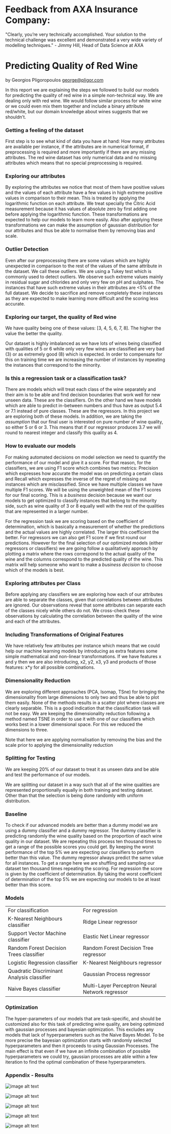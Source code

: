 # Feedback from AXA Insurance Company:
"Clearly, you’re very technically accomplished.  Your solution to the technical challenge was excellent and demonstrated a very wide variety of modelling techniques." - Jimmy Hill, Head of Data Science at AXA

# Predicting Quality of Red Wine

by Georgios Pligoropoulos <george@pligor.com>

In this report we are explaining the steps we followed to build our models for predicting the quality of red wine in a simple non-technical way. We are dealing only with red wine. We would follow similar process for white wine or we could even mix them together and include a binary attribute red/white, but our domain knowledge about wines suggests that we shouldn’t.

### Getting a feeling of the dataset

First step is to see what kind of data you have at hand: How many attributes are available per instance, if the attributes are in numerical format, if preprocessing is required and more importantly if there are any missing attributes. The red wine dataset has only numerical data and no missing attributes which means that no special preprocessing is required.

### Exploring our attributes

By exploring the attributes we notice that most of them have positive values and the values of each attribute have a few values in high extreme positive values in comparison to their mean. This is treated by applying the logarithmic function on each attribute. We treat specially the Citric Acid measurement because it has values of absolute zero by first adding one before applying the logarithmic function. These transformations are expected to help our models to learn more easily. Also after applying these transformations we can make the assumption of gaussian distribution for our attributes and thus be able to normalise them by removing bias and scale.

### Outlier Detection

Even after our preprocessing there are some values which are highly unexpected in comparison to the rest of the values of the same attribute in the dataset. We call these outliers. We are using a Tukey test which is commonly used to detect outliers. We observe such extreme values mainly in residual sugar and chlorides and only very few on pH and sulphates. The instances that have such extreme values in their attributes are <5% of the full dataset. We decide to sacrifice and remove completely these instances as they are expected to make learning more difficult and the scoring less accurate.

### Exploring our target, the quality of Red wine

We have quality being one of these values: [3, 4, 5, 6, 7, 8]. The higher the value the better the quality.

Our dataset is highly imbalanced as we have lots of wines being classified with qualities of 5 or 6 while only very few wines are classified are very bad (3) or as extremely good (8) which is expected. In order to compensate for this on training time we are increasing the number of instances by repeating the instances that correspond to the minority.

### Is this a regression task or a classification task?

There are models which will treat each class of the wine separately and their aim is to be able and find decision boundaries that work well for new unseen data. These are the classifiers. On the other hand we have models which are able to predict in-between numbers and thus have as output 5.4 or 7.1 instead of pure classes. These are the regressors. In this project we are exploring both of these models. In addition, we are taking the *assumption* that our final user is interested on pure number of wine quality, so either 5 or 6 or 3. This means that if our regressor produces 3.7 we will round to nearest integer and classify this quality as 4.

### How to evaluate our models

For making automated decisions on model selection we need to quantify the performance of our model and give it a score. For that reason, for the classifiers, we are using F1 score which combines two metrics: Precision which expresses how accurate the model was on predicting a certain class and Recall which expresses the inverse of the regret of missing out instances which are misclassified. Since we have multiple classes we have multiple F1 scores. We will be using the unweighted mean of the F1 scores for our final scoring. This is a *business* decision because we want our models to get optimized to classify instances that belong to the minority side, such as wine quality of 3 or 8 equally well with the rest of the qualities that are represented in a larger number.

For the regression task we are scoring based on the coefficient of determination, which is basically a measurement of whether the predictions and the actual values are highly correlated. The larger this coefficient the better. For regressors we can also get F1 score if we first round our predictions. However for the final selection of our optimized models (either regressors or classifiers) we are going follow a qualitatively approach by plotting a matrix where the rows correspond to the actual quality of the wine and the columns correspond to the predicted quality of the wine. This matrix will help someone who want to make a *business decision* to choose which of the models is best.

### Exploring attributes per Class

Before applying any classifiers we are exploring how each of our attributes are able to separate the classes, given that correlations between attributes are ignored. Our observations reveal that some attributes can separate each of the classes nicely while others do not. We cross-check these observations by calculating the correlation between the quality of the wine and each of the attributes.

### Including Transformations of Original Features

We have relatively few attributes per instance which means that we could help our machine learning models by introducing as extra features some simple mathematical and non-linear transformations. If we have features x and y then we are also introducing, x2, y2, x3, y3 and products of those features: x*y for all possible combinations.

### Dimensionality Reduction

We are exploring different approaches (PCA, Isomap, TSne) for bringing the dimensionality from large dimensions to only two and thus be able to plot them easily. None of the methods results in a scatter plot where classes are clearly separable. This is a good indication that the classification task will not be easy. We are keeping the dimensionality reduction following a method named TSNE in order to use it with one of our classifiers which works best in a lower dimensional space. For this we reduced the dimensions to three.

Note that here we are applying normalisation by removing the bias and the scale prior to applying the dimensionality reduction

### Splitting for Testing

We are keeping 20% of our dataset to treat it as unseen data and be able and test the performance of our models.

We are splitting our dataset in a way such that all of the wine qualities are represented proportionally equally in both training and testing dataset. Other than that the selection is being done randomly with uniform distribution.

### Baseline

To check if our advanced models are better than a dummy model we are using a dummy classifier and a dummy regressor. The dummy classifier is predicting randomly the wine quality based on the proportion of each wine quality in our dataset. We are repeating this process ten thousand times to get a range of the possible scores you could get. By keeping the worst performance of the top 5% we are expecting our classifiers to perform better than this value. The dummy regressor always predict the same value for all instances. To get a range here we are shuffling and sampling our dataset ten thousand times repeating the scoring. For regression the score is given by the coefficient of determination. By taking the worst coefficient of determination of the top 5% we are expecting our models to be at least better than this score.

### Models

<table>
  <tr>
    <td>For classification</td>
    <td>For regression</td>
  </tr>
  <tr>
    <td>K-Nearest Neighbours classifier</td>
    <td>Ridge Linear regressor</td>
  </tr>
  <tr>
    <td>Support Vector Machine classifier</td>
    <td>Elastic Net Linear regressor</td>
  </tr>
  <tr>
    <td>Random Forest Decision Trees classifier</td>
    <td>Random Forest Decision Tree regressor</td>
  </tr>
  <tr>
    <td>Logistic Regression classifier</td>
    <td>K-Nearest Neighbours regressor</td>
  </tr>
  <tr>
    <td>Quadratic Discriminant Analysis classifier</td>
    <td>Gaussian Process regressor</td>
  </tr>
  <tr>
    <td>Naive Bayes classifier</td>
    <td>Multi-Layer Perceptron Neural Network regressor</td>
  </tr>
</table>


### Optimization

The hyper-parameters of our models that are task-specific, and should be customized also for this task of predicting wine quality, are being optimized with gaussian processes and bayesian optimization. This excludes any models that lack of hyperparameters such as the Naive Bayes Model. To be more precise the bayesian optimization starts with randomly selected hyperparameters and then it proceeds to using Gaussian Processes. The main effect is that even if we have an infinite combination of possible hyperparameters we could try, gaussian processes are able within a few iteration to find the optimal combination of these hyperparameters.

### Appendix - Results

![image alt text](image_0.png)

![image alt text](image_1.png)

![image alt text](image_2.png)

![image alt text](image_3.png)

![image alt text](image_4.png)

